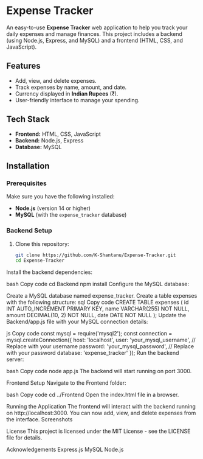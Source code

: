 # Expense Tracker

An easy-to-use **Expense Tracker** web application to help you track your daily expenses and manage finances. This project includes a backend (using Node.js, Express, and MySQL) and a frontend (HTML, CSS, and JavaScript).

## Features

- Add, view, and delete expenses.
- Track expenses by name, amount, and date.
- Currency displayed in **Indian Rupees** (₹).
- User-friendly interface to manage your spending.
  
## Tech Stack

- **Frontend:** HTML, CSS, JavaScript
- **Backend:** Node.js, Express
- **Database:** MySQL

## Installation

### Prerequisites

Make sure you have the following installed:

- **Node.js** (version 14 or higher)
- **MySQL** (with the `expense_tracker` database)

### Backend Setup

1. Clone this repository:
   ```bash
   git clone https://github.com/K-Shantanu/Expense-Tracker.git
   cd Expense-Tracker
Install the backend dependencies:

bash
Copy code
cd Backend
npm install
Configure the MySQL database:

Create a MySQL database named expense_tracker.
Create a table expenses with the following structure:
sql
Copy code
CREATE TABLE expenses (
    id INT AUTO_INCREMENT PRIMARY KEY,
    name VARCHAR(255) NOT NULL,
    amount DECIMAL(10, 2) NOT NULL,
    date DATE NOT NULL
);
Update the Backend/app.js file with your MySQL connection details:

js
Copy code
const mysql = require('mysql2');
const connection = mysql.createConnection({
  host: 'localhost',
  user: 'your_mysql_username',  // Replace with your username
  password: 'your_mysql_password',  // Replace with your password
  database: 'expense_tracker'
});
Run the backend server:

bash
Copy code
node app.js
The backend will start running on port 3000.

Frontend Setup
Navigate to the Frontend folder:

bash
Copy code
cd ../Frontend
Open the index.html file in a browser.

Running the Application
The frontend will interact with the backend running on http://localhost:3000.
You can now add, view, and delete expenses from the interface.
Screenshots

License
This project is licensed under the MIT License - see the LICENSE file for details.

Acknowledgements
Express.js
MySQL
Node.js
